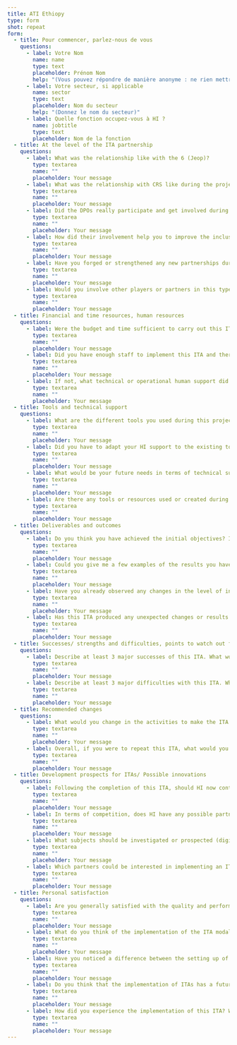 ```yaml
---
title: ATI Ethiopy
type: form
shot: repeat 
form:
  - title: Pour commencer, parlez-nous de vous
    questions:
      - label: Votre Nom
        name: name
        type: text
        placeholder: Prénom Nom
        help: "(Vous pouvez répondre de manière anonyme : ne rien mettre dans ce champs)"
      - label: Votre secteur, si applicable
        name: sector
        type: text
        placeholder: Nom du secteur
        help: "(Donnez le nom du secteur)"
      - label: Quelle fonction occupez-vous à HI ?
        name: jobtitle
        type: text
        placeholder: Nom de la fonction
  - title: At the level of the ITA partnership
    questions:
      - label: What was the relationship like with the 6 (Jeop)?
        type: textarea
        name: ""
        placeholder: Your message
      - label: What was the relationship with CRS like during the project?
        type: textarea
        name: ""
        placeholder: Your message
      - label: Did the DPOs really participate and get involved during the implementation of this ITA?
        type: textarea
        name: ""
        placeholder: Your message
      - label: How did their involvement help you to improve the inclusive practices of the 6 JEOP partners?
        type: textarea
        name: ""
        placeholder: Your message
      - label: Have you forged or strengthened any new partnerships during this ATI?
        type: textarea
        name: ""
        placeholder: Your message
      - label: Would you involve other players or partners in this type of ITA in the future? If so, who and why?
        type: textarea
        name: ""
        placeholder: Your message
  - title: Financial and time resources, human resources
    questions:
      - label: Were the budget and time sufficient to carry out this ITA? If not, why not
        type: textarea
        name: ""
        placeholder: Your message
      - label: Did you have enough staff to implement this ITA and therefore to implement an approach to improving inclusion among your partners?
        type: textarea
        name: ""
        placeholder: Your message
      - label: If not, what technical or operational human support did you need and why?
        type: textarea
        name: ""
        placeholder: Your message
  - title: Tools and technical support
    questions:
      - label: What are the different tools you used during this project?
        type: textarea
        name: ""
        placeholder: Your message
      - label: Did you have to adapt your HI support to the existing tools or practices of your partners? If so, how?
        type: textarea
        name: ""
        placeholder: Your message
      - label: What would be your future needs in terms of technical support (tools, communication, materials, legislative and financial aspects, management support, support from the HQ ATI team) to improve implementation during a future ATI?
        type: textarea
        name: ""
        placeholder: Your message
      - label: Are there any tools or resources used or created during this ITA that could be useful to HI staff in other contexts? If so, please describe them and indicate.
        type: textarea
        name: ""
        placeholder: Your message
  - title: Deliverables and outcomes
    questions:
      - label: Do you think you have achieved the initial objectives? If not, why not?
        type: textarea
        name: ""
        placeholder: Your message
      - label: Could you give me a few examples of the results you have achieved so far, with indicators? (If possible, ask for more detailed reports or documents).
        type: textarea
        name: ""
        placeholder: Your message
      - label: Have you already observed any changes in the level of inclusiveness of JEOP practices?
        type: textarea
        name: ""
        placeholder: Your message
      - label: Has this ITA produced any unexpected changes or results (positive or negative)? Give details of your answer (including why you did not expect these changes)
        type: textarea
        name: ""
        placeholder: Your message
  - title: Successes/ strengths and difficulties, points to watch out fo
    questions:
      - label: Describe at least 3 major successes of this ITA. What worked well? If possible, explain the contributing factors...
        type: textarea
        name: ""
        placeholder: Your message
      - label: Describe at least 3 major difficulties with this ITA. What went wrong? (If possible, explain why?)
        type: textarea
        name: ""
        placeholder: Your message
  - title: Recommended changes
    questions:
      - label: What would you change in the activities to make the ITA more effective? Would you recommend different activities?
        type: textarea
        name: ""
        placeholder: Your message
      - label: Overall, if you were to repeat this ITA, what would you change in terms of project process/management (design, planning, implementation, monitoring and evaluation as well as timing)? Why or why not?
        type: textarea
        name: ""
        placeholder: Your message
  - title: Development prospects for ITAs/ Possible innovations
    questions:
      - label: Following the completion of this ITA, should HI now continue to develop this modality in Ethiopia? If so, in which area(s), sectors, organisations should we invest our time and resources? Who should we work with? What shouldn't we do?
        type: textarea
        name: ""
        placeholder: Your message
      - label: In terms of competition, does HI have any possible partners or competitors in the field of disability and inclusion?
        type: textarea
        name: ""
        placeholder: Your message
      - label: What subjects should be investigated or prospected (digital accessibility, others)?
        type: textarea
        name: ""
        placeholder: Your message
      - label: Which partners could be interested in implementing an ITA (NGOs, UN, public, associative, private)?
        type: textarea
        name: ""
        placeholder: Your message
  - title: Personal satisfaction
    questions:
      - label: Are you generally satisfied with the quality and performance of this ITA? Do you have any other comments?
        type: textarea
        name: ""
        placeholder: Your message
      - label: What do you think of the implementation of the ITA modality as a form of work within HI?
        type: textarea
        name: ""
        placeholder: Your message
      - label: Have you noticed a difference between the setting up of an ITA and the other forms of projects that you are used to carrying out with HI?
        type: textarea
        name: ""
        placeholder: Your message
      - label: Do you think that the implementation of ITAs has a future in the development of certain projects in your countries?
        type: textarea
        name: ""
        placeholder: Your message
      - label: How did you experience the implementation of this ITA? Would you be involved again in the implementation of an ITA? If yes, why? If not, why not?
        type: textarea
        name: ""
        placeholder: Your message
---
```


 